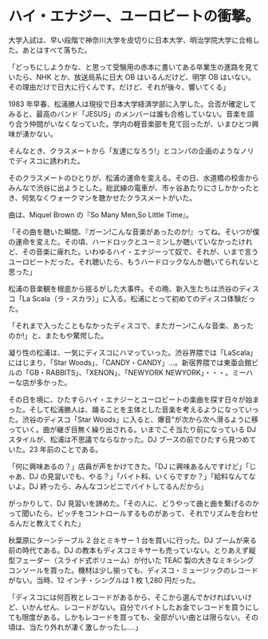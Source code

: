 # ハイ・エナジー、ユーロビートの衝撃。

大学入試は、早い段階で神奈川大学を皮切りに日本大学、明治学院大学に合格した。あとはすべて落ちた。

「どっちにしようかな、と思って受験用の赤本に書いてある卒業生の進路を見ていたら、NHK とか、放送局系に日大 OB はいるんだけど、明学 OB はいない。その理由だけで日大に行くんです。だけど、それが後々、響いてくる」

1983 年早春、松浦勝人は現役で日本大学経済学部に入学した。合否が確定してみると、最高のバンド「JESUS」のメンバーは誰も合格していない。音楽を語り合う仲間がいなくなっていた。学内の軽音楽部を見て回ったが、いまひとつ興味が湧かない。

そんなとき、クラスメートから「友達になろう!」とコンパの企画のようなノリでディスコに誘われた。

そのクラスメートのひとりが、松浦の運命を変える。その日、水道橋の校舎からみんなで渋谷に出ようとした。総武線の電車が、市ヶ谷あたりにさしかかったとき、何気なくウォークマンを聴かせたクラスメートがいた。

曲は、Miquel Brown の『So Many Men,So Little Time』。

「その曲を聴いた瞬間、『ガーン!こんな音楽があったのか!』ってね。そいつが僕の運命を変えた。その頃、ハードロックとユーミンしか聴いていなかったけれど、その音楽に痺れた。いわゆるハイ・エナジーって奴で、それが、いまで言うユーロビートだった。それ聴いたら、もうハードロックなんか聴いてられないと思った」

松浦の音楽観を根底から揺るがした大事件。その晩、新入生たちは渋谷のディスコ「La Scala（ラ・スカラ）」に入る。松浦にとって初めてのディスコ体験だった。

「それまで入ったこともなかったディスコで、またガーン!こんな音楽、あったのか!」と、またもや驚愕した。

凝り性の松浦は、一気にディスコにハマっていった。渋谷界隈では「LaScala」にはじまり、「Star Woods」、「CANDY・CANDY」...。新宿界隈では東亜会館ビルの「GB・RABBITS」、「XENON」、「NEWYORK NEWYORK」・・・。ミーハーな店が多かった。

その日を境に、ひたすらハイ・エナジーとユーロビートの楽曲を探す日々が始まった。そして松浦勝人は、踊ることを主体とした音楽を考えるようになっていった。渋谷のディスコ「Star Woods」に入ると、爆音”が次から次へ滑るように移っていく。曲が継ぎ目無く繰り出される。いまでこそ当たり前になっている DJ スタイルが、松浦は不思議でならなかった。DJ ブースの前でひたすら見つめていた。23 年前のことである。

「何に興味あるの？」店員が声をかけてきた。「DJ に興味あるんですけど」「じゃあ、DJ の見習いでも、やる？」「バイト料、いくらですか？」「給料なんてないよ。DJ 終ったら、みんなコンビニでバイトしてるんだから」

がっかりして、DJ 見習いを諦めた。「その人に、どうやって曲と曲を繋げるのかって聞いたら、ピッチをコントロールするものがあって、それでリズムを合わせるんだと教えてくれた」

秋葉原にターンテーブル 2 台とミキサー 1 台を買いに行った。DJ ブームが来る前の時代である。DJ の教本もディスコミキサーも売っていない。とりあえず縦型フェーダー（スライド式ボリューム）が付いた TEAC 製の大きなミキシングコンソールを買った。機材は少し揃っても、ディスコ・ミュージックのレコードがない。当時、12 インチ・シングルは 1 枚 1,280 円だった。

「ディスコには何百枚とレコードがあるから、そこから選んでかければいいけど、いかんせん、レコードがない。自分でバイトしたお金でレコードを買うにしても限度がある。しかもレコードを買っても、全部がいい曲とは限らない。その頃は、当たり外れが凄く激しかったし....」
